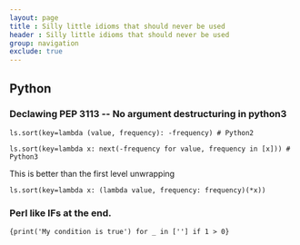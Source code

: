 ```yaml
---
layout: page
title : Silly little idioms that should never be used
header : Silly little idioms that should never be used
group: navigation
exclude: true
---
```


## Python

### Declawing PEP 3113 -- No argument destructuring in python3

```
ls.sort(key=lambda (value, frequency): -frequency) # Python2

ls.sort(key=lambda x: next(-frequency for value, frequency in [x])) # Python3

```

This is better than the first level unwrapping

```
ls.sort(key=lambda x: (lambda value, frequency: frequency)(*x))
```

### Perl like IFs at the end.

```
{print('My condition is true') for _ in [''] if 1 > 0}
```
